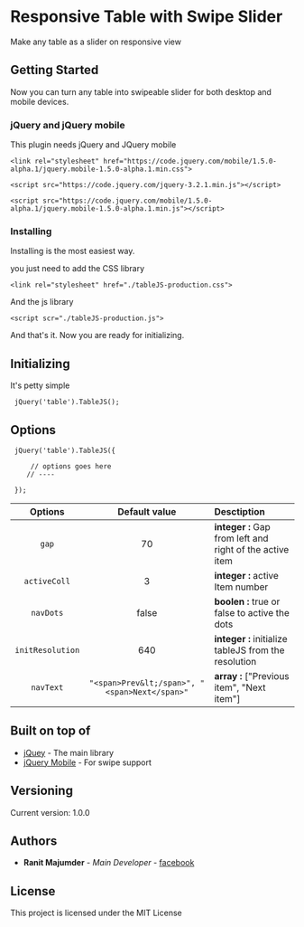 # Responsive Table with Swipe Slider

Make any table as a slider on responsive view

## Getting Started

Now you can turn any table into swipeable slider for both desktop and mobile devices.

### jQuery and jQuery mobile

This plugin needs jQuery and JQuery mobile

```
<link rel="stylesheet" href="https://code.jquery.com/mobile/1.5.0-alpha.1/jquery.mobile-1.5.0-alpha.1.min.css">

<script src="https://code.jquery.com/jquery-3.2.1.min.js"></script>

<script src="https://code.jquery.com/mobile/1.5.0-alpha.1/jquery.mobile-1.5.0-alpha.1.min.js"></script>

```

### Installing

Installing is the most easiest way.

you just need to add the CSS library

```
<link rel="stylesheet" href="./tableJS-production.css">
```

And the js library

```
<script scr="./tableJS-production.js">
```

And that's it. Now you are ready for initializing.

## Initializing

It's petty simple

```
 jQuery('table').TableJS();
```

## Options

```
 jQuery('table').TableJS({

     // options goes here
    // ----

 });

```
| Options  | Default value | Desctiption |
| :-------: | :-------: | :----------- |
|   `gap`   |   70    | **integer :**  Gap from left and right of the active item |
|   `activeColl`   |   3    | **integer :**    active Item number  |
|   `navDots`   |     false   |   **boolen :** true or false to active the dots    |
|   `initResolution`  |   640     | **integer :** initialize tableJS from the resolution|
|   `navText`     |   `"<span>Prev&lt;/span>", "<span>Next</span>"`   | **array :** ["Previous item", "Next item"] |




## Built on top of

* [jQuey](https://code.jquery.com) - The main library   
* [jQuery Mobile](https://jquerymobile.com/) - For swipe support

## Versioning

Current version: 1.0.0 

## Authors

* **Ranit Majumder** - *Main Developer* - [facebook](https://facebook.com/ranit.majumder)

## License

This project is licensed under the MIT License